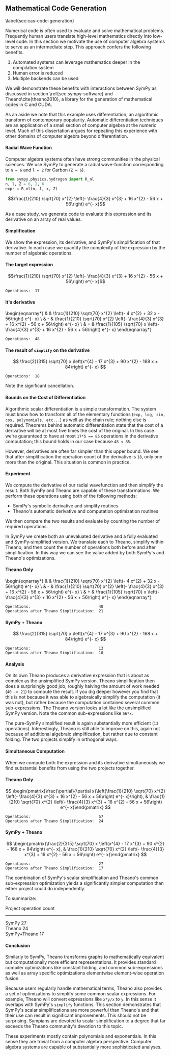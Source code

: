 
Mathematical Code Generation
----------------------------

\label{sec:cas-code-generation}

Numerical code is often used to evaluate and solve mathematical problems.  Frequently human users translate high-level mathematics directly into low-level code.  In this section we motivate the use of computer algebra systems to serve as an intermediate step.  This approach confers the following benefits.

1.  Automated systems can leverage mathematics deeper in the compilation system
2.  Human error is reduced
3.  Multiple backends can be used

We will demonstrate these benefits with interactions between SymPy as discussed in section \ref{sec:sympy-software} and Theano\cite{theano2010}, a library for the generation of mathematical codes in C and CUDA.

As an aside we note that this example uses differentiation, an algorithmic transform of contemporary popularity.  Automatic differentiation techniques are an application of a small section of computer algebra at the numeric level.  Much of this dissertation argues for repeating this experience with other domains of computer algebra beyond differentiation.

#### Radial Wave Function

Computer algebra systems often have strong communities in the physical sciences.  We use SymPy to generate a radial wave-function corresponding to `n = 6` and `l = 2` for Carbon (`Z = 6`).

~~~~~~~~~~~~~~~~Python
from sympy.physics.hydrogen import R_nl
n, l, Z = 6, 2, 6
expr = R_nl(n, l, x, Z)
~~~~~~~~~~~~~~~~

$$\frac{1}{210} \sqrt{70} x^{2} \left(- \frac{4}{3} x^{3} + 16 x^{2} - 56 x + 56\right) e^{- x}$$

As a case study, we generate code to evaluate this expression and its derivative on an array of real values.


#### Simplification

We show the expression, its derivative, and SymPy's simplification of that derivative.  In each case we quantify the complexity of the expression by the number of algebraic operations.

#### The target expression


$$\frac{1}{210} \sqrt{70} x^{2} \left(- \frac{4}{3} x^{3} + 16 x^{2} - 56 x + 56\right) e^{- x}$$

~~~~~~~~~~
Operations:  17
~~~~~~~~~~

#### It's derivative

\begin{eqnarray*}
 &   & \frac{1}{210} \sqrt{70} x^{2} \left(- 4 x^{2} + 32 x - 56\right) e^{- x} \\
 & - & \frac{1}{210} \sqrt{70} x^{2} \left(- \frac{4}{3} x^{3} + 16 x^{2} - 56 x + 56\right) e^{- x} \\
 & + & \frac{1}{105} \sqrt{70} x \left(- \frac{4}{3} x^{3} + 16 x^{2} - 56 x + 56\right) e^{- x}
\end{eqnarray*}

~~~~~~~~~~
Operations:  48
~~~~~~~~~~

#### The result of `simplify` on the derivative


$$ \frac{2}{315} \sqrt{70} x \left(x^{4} - 17 x^{3} + 90 x^{2} - 168 x + 84\right) e^{- x} $$
    
~~~~~~~~~~
Operations:  18
~~~~~~~~~~

Note the significant cancellation.


#### Bounds on the Cost of Differentiation

Algorithmic scalar differentiation is a simple transformation.  The system must know how to transform all of the elementary functions (`exp, log, sin, cos, polynomials, etc...`) as well as the chain rule; nothing else is required.  Theorems behind automatic differentiation state that the cost of a derivative will be at most five times the cost of the original.  In this case we're guaranteed to have at most `17*5 == 85` operations in the derivative computation; this bound holds in our case because `48 < 85`.

However, derivatives are often far simpler than this upper bound.  We see that after simplification the operation count of the derivative is `18`, only one more than the original.  This situation is common in practice.


#### Experiment

We compute the derivative of our radial wavefunction and then simplify the result.  Both SymPy and Theano are capable of these transformations.  We perform these operations using both of the following methods:

*   SymPy's symbolic derivative and simplify routines 
*   Theano's automatic derivative and computation optimization routines

We then compare the two results and evaluate by counting the number of required operations.

In SymPy we create both an unevaluated derivative and a fully evaluated and SymPy-simplified version.  We translate each to Theano, simplify within Theano, and then count the number of operations both before and after simplification.  In this way we can see the value added by both SymPy's and Theano's optimizations.


#### Theano Only

\begin{eqnarray*}
 &   & \frac{1}{210} \sqrt{70} x^{2} \left(- 4 x^{2} + 32 x - 56\right) e^{- x} \\
 & - & \frac{1}{210} \sqrt{70} x^{2} \left(- \frac{4}{3} x^{3} + 16 x^{2} - 56 x + 56\right) e^{- x} \\
 & + & \frac{1}{105} \sqrt{70} x \left(- \frac{4}{3} x^{3} + 16 x^{2} - 56 x + 56\right) e^{- x}
\end{eqnarray*}


~~~~~~~~~~
Operations:                              40
Operations after Theano Simplification:  21
~~~~~~~~~~

#### SymPy + Theano

$$ \frac{2}{315} \sqrt{70} x \left(x^{4} - 17 x^{3} + 90 x^{2} - 168 x + 84\right) e^{- x} $$ 

~~~~~~~~~~
Operations:                              13
Operations after Theano Simplification:  10
~~~~~~~~~~

#### Analysis

On its own Theano produces a derivative expression that is about as complex as the unsimplified SymPy version.  Theano simplification then does a surprisingly good job, roughly halving the amount of work needed (`40 -> 21`) to compute the result.  If you dig deeper however you find that this is not because it was able to algebraically simplify the computation (it was not), but rather because the computation contained several common sub-expressions.  The Theano version looks a lot like the unsimplified SymPy version.  Note the common sub-expressions like `56*x`.

The pure-SymPy simplified result is again substantially more efficient (`13` operations).  Interestingly, Theano is still able to improve on this, again not because of additional algebraic simplification, but rather due to constant folding.  The two projects simplify in orthogonal ways.


#### Simultaneous Computation

When we compute both the expression and its derivative simultaneously we find substantial benefits from using the two projects together.


#### Theano Only

$$ \begin{pmatrix}\frac{\partial}{\partial x}\left(\frac{1}{210} \sqrt{70} x^{2} \left(- \frac{4}{3} x^{3} + 16 x^{2} - 56 x + 56\right) e^{- x}\right), & \frac{1}{210} \sqrt{70} x^{2} \left(- \frac{4}{3} x^{3} + 16 x^{2} - 56 x + 56\right) e^{- x}\end{pmatrix} $$

~~~~~~~~~~
Operations:                              57
Operations after Theano Simplification:  24
~~~~~~~~~~

#### SymPy + Theano

$$ \begin{pmatrix}\frac{2}{315} \sqrt{70} x \left(x^{4} - 17 x^{3} + 90 x^{2} - 168 x + 84\right) e^{- x}, & \frac{1}{210} \sqrt{70} x^{2} \left(- \frac{4}{3} x^{3} + 16 x^{2} - 56 x + 56\right) e^{- x}\end{pmatrix} $$

~~~~~~~~~~
Operations:                              27
Operations after Theano Simplification:  17
~~~~~~~~~~

The combination of SymPy's scalar simplification and Theano's common sub-expression optimization yields a significantly simpler computation than either project could do independently.

To summarize:

 Project            operation count 
----------------- ------------------
 SymPy                    27         
 Theano                   24         
 SymPy+Theano             17         


#### Conclusion 

Similarly to SymPy, Theano transforms graphs to mathematically equivalent but computationally more efficient representations.  It provides standard compiler optimizations like constant folding, and common sub-expressions as well as array specific optimizations elementwise element-wise operation fusion.  

Because users regularly handle mathematical terms, Theano also provides a set of optimizations to simplify some common scalar expressions.  For example, Theano will convert expressions like `x*y/x` to `y`.  In this sense it overlaps with SymPy's `simplify` functions.  This section demonstrates that SymPy's scalar simplifications are more powerful than Theano's and that their use can result in significant improvements.  This should not be surprising.  Sympians are devoted to scalar simplification to a degree that far exceeds the Theano community's devotion to this topic.

These experiments mostly contain polynomials and exponentials.  In this sense they are trivial from a computer algebra perspective.  Computer algebra systems are capable of substantially more sophisticated analyses.
